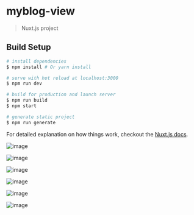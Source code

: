 # myblog-view

> Nuxt.js project

## Build Setup

``` bash
# install dependencies
$ npm install # Or yarn install

# serve with hot reload at localhost:3000
$ npm run dev

# build for production and launch server
$ npm run build
$ npm start

# generate static project
$ npm run generate
```

For detailed explanation on how things work, checkout the [Nuxt.js docs](https://github.com/nuxt/nuxt.js).

![image](https://github.com/Asweallcan/myblog-view/blob/master/readmeImages/1.png)

![image](https://github.com/Asweallcan/myblog-view/blob/master/readmeImages/2.png)

![image](https://github.com/Asweallcan/myblog-view/blob/master/readmeImages/3.png)

![image](https://github.com/Asweallcan/myblog-view/blob/master/readmeImages/4.png)

![image](https://github.com/Asweallcan/myblog-view/blob/master/readmeImages/5.png)

![image](https://github.com/Asweallcan/myblog-view/blob/master/readmeImages/6.png)
